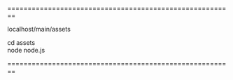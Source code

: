 ========================================================

localhost/main/assets <br>

cd assets <br>
node node.js

========================================================
